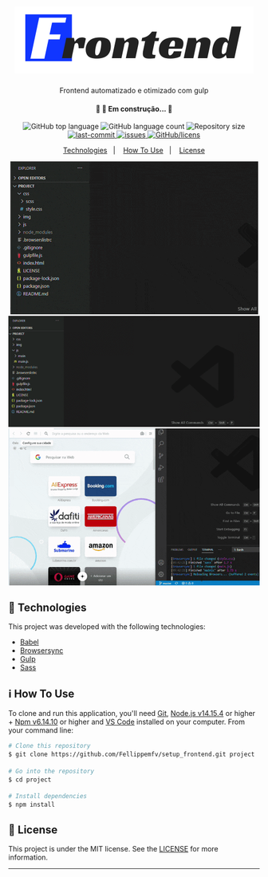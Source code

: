 <h1 align="center">
  <img alt="logo" title="logo" src="./assets/logo.png" />
</h1>

<p align="center">
    Frontend automatizado e otimizado com gulp
</p>

<h4 align="center"> 
	🚧  🚀 Em construção...  🚧
</h4>

<p align="center">
  <img alt="GitHub top language" src="https://img.shields.io/github/languages/top/Fellippemfv/setup_frontend">

  <img alt="GitHub language count" src="https://img.shields.io/github/languages/count/Fellippemfv/setup_frontend">

  <img alt="Repository size" src="https://img.shields.io/github/repo-size/Fellippemfv/setup_frontend">
  
  <a href="https://github.com/Fellippemfv/setup_frontend/commits/master">
  	<img alt="last-commit" src="https://img.shields.io/github/last-commit/Fellippemfv/setup_frontend">
  </a>

  <a href="https://github.com/Fellippemfv/setup_frontend/issues">
  	<img alt="issues" src="https://img.shields.io/github/issues/Fellippemfv/setup_frontend">
  </a>

  <a href="https://github.com/Fellippemfv/setup_frontend/blob/master/LICENSE">
  	<img alt="GitHub/licens" src="https://img.shields.io/github/license/Fellippemfv/setup_frontend">
  </a>

</p>

<p align="center">
  <a href="#rocket-technologies">Technologies</a>&nbsp;&nbsp;&nbsp;|&nbsp;&nbsp;&nbsp;
  <a href="#information_source-how-to-use">How To Use</a>&nbsp;&nbsp;&nbsp;|&nbsp;&nbsp;&nbsp;
  <a href="#memo-license">License</a>
</p>

<p align="center">
  <img alt="App Demo" src="./assets/css_auto.gif">
  <img alt="App Demo" src="./assets/js_auto.gif">
  <img alt="App Demo" src="./assets/browser_auto.gif">
</p>

## :rocket: Technologies

This project was developed with the following technologies:

-  [Babel](https://babeljs.io/)
-  [Browsersync](https://www.browsersync.io/)
-  [Gulp](https://gulpjs.com/)
-  [Sass](https://sass-lang.com/)

## :information_source: How To Use

To clone and run this application, you'll need [Git](https://git-scm.com), [Node.js v14.15.4](https://nodejs.org/en/) or higher + [Npm v6.14.10](https://www.npmjs.com/) or higher and [VS Code](https://code.visualstudio.com/) installed on your computer. From your command line:

```bash
# Clone this repository
$ git clone https://github.com/Fellippemfv/setup_frontend.git project

# Go into the repository
$ cd project

# Install dependencies
$ npm install

```

## :memo: License
This project is under the MIT license. See the [LICENSE](https://github.com/Fellippemfv/setup_frontend/blob/master/LICENSE) for more information.

---
